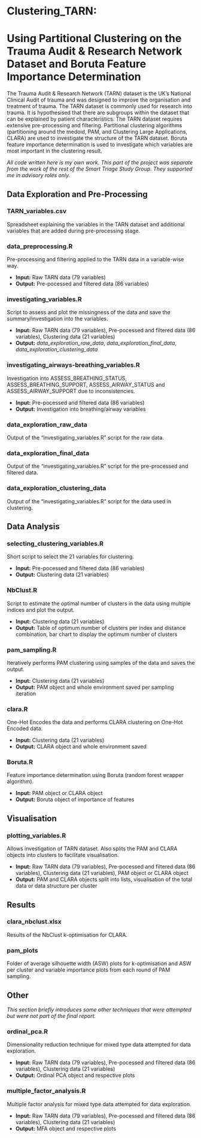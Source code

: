 # Clustering_TARN: 
# Using Partitional Clustering on the Trauma Audit & Research Network Dataset and Boruta Feature Importance Determination 

The Trauma Audit & Research Network (TARN) dataset is the UK’s National Clinical Audit of trauma and was designed to improve the organisation and treatment of trauma. The TARN dataset is commonly used for research into trauma. It is hypothesised that there are subgroups within the dataset that can be explained by patient characteristics. The TARN dataset requires extensive pre-processing and filtering. Partitional clustering algorithms (partitioning around the medoid, PAM, and Clustering Large Applications, CLARA) are used to investigate the structure of the TARN dataset. Boruta feature importance determination is used to investigate which variables are most important in the clustering result.

*All code written here is my own work. This part of the project was separate from the work of the rest of the Smart Triage Study Group. They supported me in advisory roles only.*

## Data Exploration and Pre-Processing

### TARN_variables.csv

Spreadsheet explaining the variables in the TARN dataset and additional variables that are added during pre-processing stage.

### data_preprocessing.R

Pre-processing and filtering applied to the TARN data in a variable-wise way. 
* **Input:** Raw TARN data (79 variables)  
* **Output:** Pre-pocessed and filtered data (86 variables)

### investigating_variables.R 

Script to assess and plot the missingness of the data and save the summary/investigation into the variables.
* **Input:** Raw TARN data (79 variables), Pre-pocessed and filtered data (86 variables), Clustering data (21 variables)
* **Output:** *data_exploration_raw_data*, *data_exploration_final_data*, *data_exploration_clustering_data*

### investigating_airways-breathing_variables.R

Investigation into ASSESS_BREATHING_STATUS, ASSESS_BREATHING_SUPPORT, ASSESS_AIRWAY_STATUS and ASSESS_AIRWAY_SUPPORT due to inconsistencies.
* **Input:** Pre-pocessed and filtered data (86 variables)
* **Output:** Investigation into breathing/airway variables

### data_exploration_raw_data

Output of the “investigating_variables.R” script for the raw data.

### data_exploration_final_data

Output of the “investigating_variables.R” script for the pre-processed and filtered data.

### data_exploration_clustering_data

Output of the “investigating_variables.R” script for the data used in clustering.

## Data Analysis

### selecting_clustering_variables.R

Short script to select the 21 variables for clustering. 
* **Input:** Pre-pocessed and filtered data (86 variables)  
* **Output:** Clustering data (21 variables)

### NbClust.R

Script to estimate the optimal number of clusters in the data using multiple indices and plot the output.
* **Input:** Clustering data (21 variables)
* **Output:** Table of optimum number of clusters per index and distance combination, bar chart to display the optimum number of clusters

### pam_sampling.R

Iteratively performs PAM clustering using samples of the data and saves the output.
* **Input:** Clustering data (21 variables)
* **Output:** PAM object and whole environment saved per sampling iteration

### clara.R

One-Hot Encodes the data and performs CLARA clustering on One-Hot Encoded data.
* **Input:** Clustering data (21 variables)
* **Output:** CLARA object and whole environment saved

### Boruta.R

Feature importance determination using Boruta (random forest wrapper algorithm).
* **Input:** PAM object or CLARA object
* **Output:** Boruta object of importance of features

## Visualisation 

### plotting_variables.R 

Allows investigation of TARN dataset. Also splits the PAM and CLARA objects into clusters to facilitate visualisation.
* **Input:** Raw TARN data (79 variables), Pre-pocessed and filtered data (86 variables), Clustering data (21 variables), PAM object or CLARA object
* **Output:** PAM and CLARA objects split into lists, visualisation of the total data or data structure per cluster

## Results

### clara_nbclust.xlsx

Results of the NbClust k-optimisation for CLARA.

### pam_plots

Folder of average silhouette width (ASW) plots for k-optimisation and ASW per cluster and variable importance plots from each round of PAM sampling.

## Other

*This section briefly introduces some other techniques that were attempted but were not part of the final report.*

### ordinal_pca.R

Dimensionality reduction technique for mixed type data attempted for data exploration.
* **Input:** Raw TARN data (79 variables), Pre-pocessed and filtered data (86 variables), Clustering data (21 variables)
* **Output:** Ordinal PCA object and respective plots

### multiple_factor_analysis.R

Multiple factor analysis for mixed type data attempted for data exploration.
* **Input:** Raw TARN data (79 variables), Pre-pocessed and filtered data (86 variables), Clustering data (21 variables)
* **Output:** MFA object and respective plots


